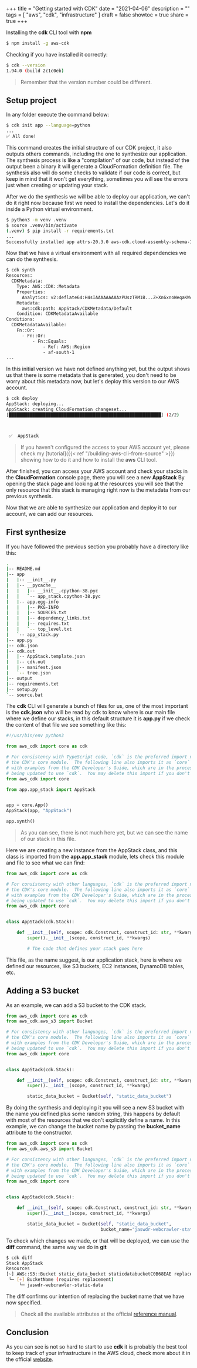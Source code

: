 +++
title = "Getting started with CDK"
date = "2021-04-06"
description = ""
tags = [
    "aws",
    "cdk",
    "infrastructure"
]
draft = false
showtoc = true
share = true
+++


Installing the **cdk** CLI tool with **npm**

```bash
$ npm install -g aws-cdk
```

Checking if you have installed it correctly:

```bash
$ cdk --version
1.94.0 (build 2c1c0eb)
```

> Remember that the version number could be different.

## Setup project

In any folder execute the command below:

```bash
$ cdk init app --language=python
...
✅ All done!
```

This command creates the initial structure of our CDK project, it also outputs others commands, including the one to synthesize our application. The synthesis process is like a "compilation" of our code, but instead of the output been a binary it will generate a CloudFormation definition file. The synthesis also will do some checks to validate if our code is correct, but keep in mind that it won't get everything, sometimes you will see the errors just when creating or updating your stack.

After we do the synthesis we will be able to deploy our application, we can't do it right now because first we need to install the dependencies. Let's do it inside a Python virtual environment.

```bash
$ python3 -m venv .venv
$ source .venv/bin/activate
(.venv) $ pip install -r requirements.txt
...
Successfully installed app attrs-20.3.0 aws-cdk.cloud-assembly-schema-1.94.0 aws-cdk.core-1.94.0 aws-cdk.cx-api-1.94.0 aws-cdk.region-info-1.94.0 cattrs-1.3.0 constructs-3.3.65 jsii-1.25.0 publication-0.0.3 python-dateutil-2.8.1 six-1.15.0 typing-extensions-3.7.4.3
```

Now that we have a virtual environment with all required dependencies we can do the synthesis.

```bash
$ cdk synth
Resources:
  CDKMetadata:
    Type: AWS::CDK::Metadata
    Properties:
      Analytics: v2:deflate64:H4sIAAAAAAAAAzPUszTRM1B...Z+Xn6xnoWeqaKWcWZmbpFpXklmbmpekEQGgDnOi9bYQAAAA==
    Metadata:
      aws:cdk:path: AppStack/CDKMetadata/Default
    Condition: CDKMetadataAvailable
Conditions:
  CDKMetadataAvailable:
    Fn::Or:
      - Fn::Or:
          - Fn::Equals:
              - Ref: AWS::Region
              - af-south-1
...
```

In this initial version we have not defined anything yet, but the output shows us that there is some metadata that is generated, you don't need to be worry about this metadata now, but let's deploy this version to our AWS account.

```bash
$ cdk deploy
AppStack: deploying...
AppStack: creating CloudFormation changeset...
[██████████████████████████████████████████████████████████] (2/2)



 ✅  AppStack
```

> If you haven't configured the access to your AWS account yet, please check my [tutorial]({{< ref "/building-aws-cli-from-source" >}}) showing how to do it and how to install the **aws** CLI tool.


After finished, you can access your AWS account and check your stacks in the **CloudFormation** console page, there you will see a new **AppStack** By opening the stack page and looking at the resources you will see that the only resource that this stack is managing right now is the metadata from our previous synthesis.

Now that we are able to synthesize our application and deploy it to our account, we can add our resources.

## First synthesize

If you have followed the previous section you probably have a directory like this:

```bash
.
|-- README.md
|-- app
|   |-- __init__.py
|   |-- __pycache__
|   |   |-- __init__.cpython-38.pyc
|   |   `-- app_stack.cpython-38.pyc
|   |-- app.egg-info
|   |   |-- PKG-INFO
|   |   |-- SOURCES.txt
|   |   |-- dependency_links.txt
|   |   |-- requires.txt
|   |   `-- top_level.txt
|   `-- app_stack.py
|-- app.py
|-- cdk.json
|-- cdk.out
|   |-- AppStack.template.json
|   |-- cdk.out
|   |-- manifest.json
|   `-- tree.json
|-- output
|-- requirements.txt
|-- setup.py
`-- source.bat
```

The **cdk** CLI will generate a bunch of files for us, one of the most important is the **cdk.json** who will be read by cdk to know where is our main file where we define our stacks, in this default structure it is **app.py** if we check the content of that file we see something like this:

```python
#!/usr/bin/env python3

from aws_cdk import core as cdk

# For consistency with TypeScript code, `cdk` is the preferred import name for
# the CDK's core module.  The following line also imports it as `core` for use
# with examples from the CDK Developer's Guide, which are in the process of
# being updated to use `cdk`.  You may delete this import if you don't need it.
from aws_cdk import core

from app.app_stack import AppStack


app = core.App()
AppStack(app, "AppStack")

app.synth()
```

> As you can see, there is not much here yet, but we can see the name of our stack in this file.

Here we are creating a new instance from the AppStack class, and this class is imported from the **app.app_stack** module, lets check this module and file to see what we can find:

```python
from aws_cdk import core as cdk

# For consistency with other languages, `cdk` is the preferred import name for
# the CDK's core module.  The following line also imports it as `core` for use
# with examples from the CDK Developer's Guide, which are in the process of
# being updated to use `cdk`.  You may delete this import if you don't need it.
from aws_cdk import core


class AppStack(cdk.Stack):

    def __init__(self, scope: cdk.Construct, construct_id: str, **kwargs) -> None:
        super().__init__(scope, construct_id, **kwargs)

        # The code that defines your stack goes here
```

This file, as the name suggest, is our application stack, here is where we defined our resources, like S3 buckets, EC2 instances, DynamoDB tables, etc.

## Adding a S3 bucket

As an example, we can add a S3 bucket to the CDK stack.

```python
from aws_cdk import core as cdk
from aws_cdk.aws_s3 import Bucket

# For consistency with other languages, `cdk` is the preferred import name for
# the CDK's core module.  The following line also imports it as `core` for use
# with examples from the CDK Developer's Guide, which are in the process of
# being updated to use `cdk`.  You may delete this import if you don't need it.
from aws_cdk import core


class AppStack(cdk.Stack):

    def __init__(self, scope: cdk.Construct, construct_id: str, **kwargs) -> None:
        super().__init__(scope, construct_id, **kwargs)

        static_data_bucket = Bucket(self, "static_data_bucket")
```

By doing the synthesis and deploying it you will see a new S3 bucket with the name you defined plus some random string, this happens by default with most of the resources that we don't explicitly define a name. In this example, we can change the bucket name by passing the **bucket_name** attribute to the constructor.

```python
from aws_cdk import core as cdk
from aws_cdk.aws_s3 import Bucket

# For consistency with other languages, `cdk` is the preferred import name for
# the CDK's core module.  The following line also imports it as `core` for use
# with examples from the CDK Developer's Guide, which are in the process of
# being updated to use `cdk`.  You may delete this import if you don't need it.
from aws_cdk import core


class AppStack(cdk.Stack):

    def __init__(self, scope: cdk.Construct, construct_id: str, **kwargs) -> None:
        super().__init__(scope, construct_id, **kwargs)

        static_data_bucket = Bucket(self, "static_data_bucket",
                                    bucket_name="jaswdr-webcrawler-static-data")
```

To check which changes we made, or that will be deployed, we can use the **diff** command, the same way we do in **git**

```bash
$ cdk diff
Stack AppStack
Resources
[~] AWS::S3::Bucket static_data_bucket staticdatabucketC0B68EAE replace
 └─ [+] BucketName (requires replacement)
     └─ jaswdr-webcrawler-static-data
```

The diff confirms our intention of replacing the bucket name that we have now specified.

> Check all the available attributes at the official [reference manual](https://docs.aws.amazon.com/cdk/api/latest/).

## Conclusion

As you can see is not so hard to start to use **cdk** it is probably the best tool to keep track of your infrastructure in the AWS cloud, check more about it in the official [website](https://aws.amazon.com/cdk/).

